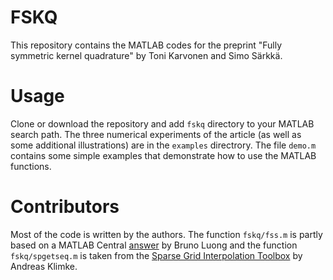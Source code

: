 # FSKQ

This repository contains the MATLAB codes for the preprint  "Fully symmetric kernel quadrature" by Toni Karvonen and Simo Särkkä.

# Usage

Clone or download the repository and add `fskq` directory to your MATLAB search path. The three numerical experiments of the article (as well as some additional illustrations) are in the `examples` directrory. The file `demo.m` contains some simple examples that demonstrate how to use the MATLAB functions.

# Contributors

Most of the code is written by the authors. The function `fskq/fss.m` is partly based on a MATLAB Central [answer](https://se.mathworks.com/matlabcentral/newsreader/view_thread/164470) by Bruno Luong and the function `fskq/spgetseq.m` is taken from the [Sparse Grid Interpolation Toolbox](http://www.ians.uni-stuttgart.de/spinterp/) by Andreas Klimke.
